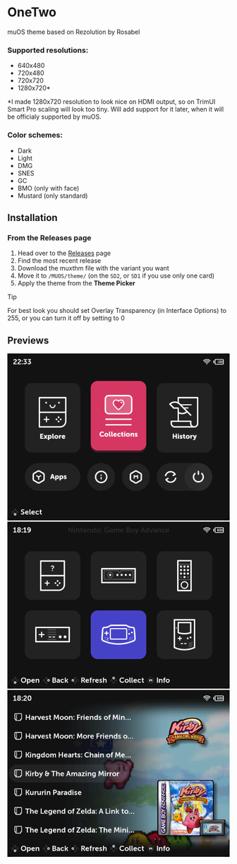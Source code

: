 # OneTwo
muOS theme based on Rezolution by Rosabel

### Supported resolutions:
- 640x480
- 720x480
- 720x720
- 1280x720*

*I made 1280x720 resolution to look nice on HDMI output, so on TrimUI Smart Pro scaling will look too tiny. Will add support for it later, when it will be officialy supported by muOS.

### Color schemes:
- Dark
- Light
- DMG
- SNES
- GC
- BMO (only with face)
- Mustard (only standard)
## Installation

### From the **Releases** page

1. Head over to the [Releases](https://github.com/bulkh/OneTwo/releases) page
2. Find the most recent release
3. Download the muxthm file with the variant you want
4. Move it to `/MUOS/theme/` (on the `SD2`, or `SD1` if you use only one card)
5. Apply the theme from the **Theme Picker**
> [!TIP]
> For best look you should set Overlay Transparency (in Interface Options) to 255, or you can turn it off by setting to 0

## Previews
![Preview 1](https://github.com/bulkh/OneTwo/blob/main/preview/preview1.png)![Preview 2](https://github.com/bulkh/OneTwo/blob/main/preview/preview2.png)
![Preview 3](https://github.com/bulkh/OneTwo/blob/main/preview/preview3.png)
